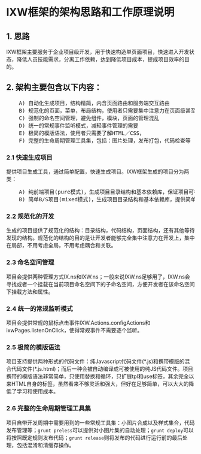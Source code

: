 # IXW框架的架构思路和工作原理说明

## 1. 思路
IXW框架主要服务于企业项目级开发，用于快速构造单页面项目，快速进入开发状态，降低人员技能需求，分离工作依赖，达到降低项目成本，提成项目效率的目的。

## 2. 架构主要包含以下内容：
<pre>
	A) 自动化生成项目，结构精简，内含页面路由和服务端交互路由
	B) 规范化的页面，菜单，布局结构，使用者只需要集中注意力在页面级甚至模块级开发
	C) 强制的命名空间管理，避免组件，模块，页面的管理混乱
	D) 统一的常规事件监听模式，减轻事件管理的需要 
	E) 极简的模版语法，使用者只需要了解HTML／CSS，
	F) 完整的生命周期管理工具集，包括：图片处理，发布打包，代码检查等
</pre>

### 2.1 快速生成项目
提供项目生成工具，通过简单配置，快速生成项目。IXW框架生成的项目分为两类：
<pre>
	A) 纯前端项目(pure模式)，生成项目目录结构和基本依赖库，保证项目可在任何Web容器中工作，并提供简单示例帮助深入理解项目架构和开发引导。
	B) 简单B/S项目(mixed模式)，生成项目目录结构和基本依赖库，提供简单的服务端（基于NodeJS），以及和服务端完美对接的前端(包含pure模式)。可用于常规项目的开发。
</pre>

### 2.2 规范化的开发
生成的项目提供了规范化的结构：目录结构，代码结构，页面结构，还有其他等待发现的结构。规范化的结构的目的是让开发者能够完全集中注意力在开发上，集中在局部，不用考虑全局，不用考虑耦合和关联。

### 2.3 命名空间管理
项目会提供两种管理方式IX.ns和IXW.ns；一般来说IXW.ns足够用了，IXW.ns会寻找或者一个挂载在当前项目命名空间下的子命名空间，方便开发者在该命名空间下挂载方法和属性。

### 2.4 统一的常规监听模式
项目会提供常规的鼠标点击事件IXW.Actions.configActions和ixwPages.listenOnClick，使得常规事件不需要逐个监听。

### 2.5 极简的模版语法
项目支持提供两种形式的代码文件：纯Javascript代码文件(\*.js)和携带模版的混合代码文件(\*.js.html)；而后一种会被自动编译成可被使用的纯JS代码文件。项目携带的模版语法非常简单，只使用替换和循环，只扩展tpl和use标签，其余完全以来HTML自身的标签，虽然看来不够灵活和强大，但好在足够简单，可以大大的降低了学习和使用成本。

### 2.6 完整的生命周期管理工具集
项目自带开发周期中需要用到的一些常规工具集：小图片合成以及样式集合，代码发布管理等；`grunt preless`可以提供对小图片集的自动处理；`grunt deploy`可以将按照既定规则发布代码；`grunt release`则将发布的代码进行运行前的最后处理，包括混淆和清缓存操作。

